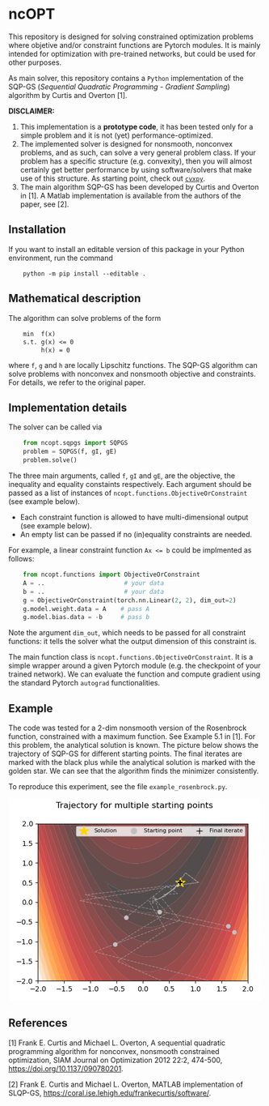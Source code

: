 # ncOPT

This repository is designed for solving constrained optimization problems where objetive and/or constraint functions are Pytorch modules. It is mainly intended for optimization with pre-trained networks, but could be used for other purposes.

As main solver, this repository contains a `Python` implementation of the SQP-GS (*Sequential Quadratic Programming - Gradient Sampling*) algorithm by Curtis and Overton [1]. 

**DISCLAIMER:** 

1) This implementation is a **prototype code**, it has been tested only for a simple problem and it is not (yet) performance-optimized.
2) The implemented solver is designed for nonsmooth, nonconvex problems, and as such, can solve a very general problem class. If your problem has a specific structure (e.g. convexity), then you will almost certainly get better performance by using software/solvers that make use of this structure. As starting point, check out [`cvxpy`](https://www.cvxpy.org/).
3) The main algorithm SQP-GS has been developed by Curtis and Overton in [1]. A Matlab implementation is available from the authors of the paper, see [2].

## Installation

If you want to install an editable version of this package in your Python environment, run the command

```
    python -m pip install --editable .
```

## Mathematical description

The algorithm can solve problems of the form

```
    min  f(x)
    s.t. g(x) <= 0
         h(x) = 0
```

where `f`, `g` and `h` are locally Lipschitz functions. The SQP-GS algorithm can solve problems with nonconvex and nonsmooth objective and constraints. For details, we refer to the original paper.

## Implementation details
The solver can be called via 

```python
    from ncopt.sqpgs import SQPGS
    problem = SQPGS(f, gI, gE)
    problem.solve()
```
The three main arguments, called `f`, `gI` and `gE`, are the objective, the inequality and equality constaints respectively. Each argument should be passed as a list of instances of `ncopt.functions.ObjectiveOrConstraint` (see example below). 

* Each constraint function is allowed to have multi-dimensional output (see example below).
* An empty list can be passed if no (in)equality constraints are needed.

For example, a linear constraint function `Ax <= b` could be implmented as follows:

```python
    from ncopt.functions import ObjectiveOrConstraint
    A = ..                      # your data
    b = ..                      # your data
    g = ObjectiveOrConstraint(torch.nn.Linear(2, 2), dim_out=2)
    g.model.weight.data = A    # pass A
    g.model.bias.data = -b     # pass b
```

Note the argument `dim_out`, which needs to be passed for all constraint functions: it tells the solver what the output dimension of this constraint is.

The main function class is `ncopt.functions.ObjectiveOrConstraint`. It is a simple wrapper around a given Pytorch module (e.g. the checkpoint of your trained network). We can evaluate the function and compute gradient using the standard Pytorch `autograd` functionalities. 


## Example

The code was tested for a 2-dim nonsmooth version of the Rosenbrock function, constrained with a maximum function. See Example 5.1 in [1]. For this problem, the analytical solution is known. The picture below shows the trajectory of SQP-GS for different starting points. The final iterates are marked with the black plus while the analytical solution is marked with the golden star. We can see that the algorithm finds the minimizer consistently.

To reproduce this experiment, see the file `example_rosenbrock.py`.

![SQP-GS trajectories for a 2-dim example](data/img/rosenbrock.png "SQP-GS trajectories for a 2-dim example")


## References
[1] Frank E. Curtis and Michael L. Overton, A sequential quadratic programming algorithm for nonconvex, nonsmooth constrained optimization, 
SIAM Journal on Optimization 2012 22:2, 474-500, https://doi.org/10.1137/090780201.

[2] Frank E. Curtis and Michael L. Overton, MATLAB implementation of SLQP-GS, https://coral.ise.lehigh.edu/frankecurtis/software/.
